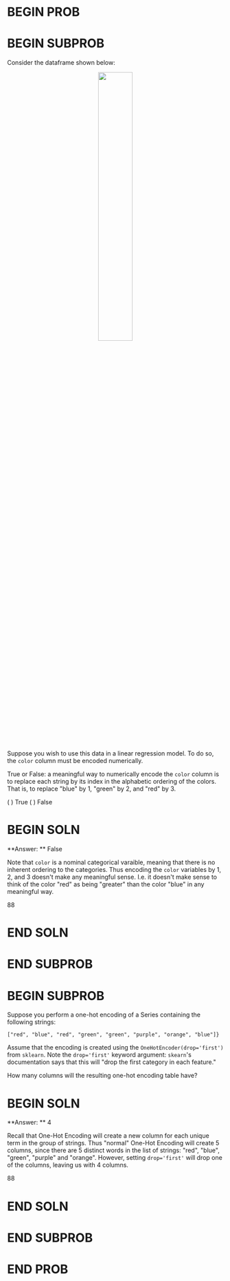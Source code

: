 # BEGIN PROB

# BEGIN SUBPROB

Consider the dataframe shown below:

<center><img src='../assets/images/fa22-final/pts.png' width=40%></center>


Suppose you wish to use this data in a linear regression model. To do so, the `color` column must be encoded numerically.

True or False: a meaningful way to numerically encode the `color` column is to replace each string by its index in the alphabetic ordering of the colors. That is, to replace "blue" by 1, "green" by 2, and "red" by 3.

( ) True
( ) False

# BEGIN SOLN
**Answer: ** False

Note that `color` is a nominal categorical varaible, meaning that there is no inherent ordering to the categories. Thus encoding the `color` variables by 1, 2, and 3 doesn't make any meaningful sense. I.e. it doesn't make sense to think of the color "red" as being "greater" than the color "blue" in any meaningful way.

<average>88</average>

# END SOLN

# END SUBPROB

# BEGIN SUBPROB

Suppose you perform a one-hot encoding of a Series containing the following strings:

`["red", "blue", "red", "green", "green", "purple", "orange", "blue"]}`

Assume that the encoding is created using the `OneHotEncoder(drop='first')` from `sklearn`. Note the `drop='first'` keyword argument: `skearn`'s
documentation says that this will "drop the first category in each feature."

How many columns will the resulting one-hot encoding table have?

# BEGIN SOLN
**Answer: ** 4

Recall that One-Hot Encoding will create a new column for each unique term in the group of strings. Thus "normal" One-Hot Encoding will create 5 columns, since there are 5 distinct words in the list of strings: "red", "blue", "green", "purple" and "orange". However, setting `drop='first'` will drop one of the columns, leaving us with 4 columns.

<average>88</average>

# END SOLN

# END SUBPROB

# END PROB